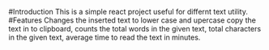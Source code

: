 #Introduction
This is a simple react project useful for differnt text utility.
#Features
Changes the inserted text to lower case and upercase copy the text in to clipboard, counts the total words in the given text, total characters in the given text, average time to read the text in minutes.
